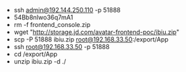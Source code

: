 - ssh admin@192.144.250.110 -p 51888
- 54Bb8nIwo36q7mA1
- rm -f frontend_console.zip
- wget "http://storage.jd.com/avatar-frontend-poc/ibiu.zip"
- scp -P 51888 ibiu.zip root@192.168.33.50:/export/App
- ssh root@192.168.33.50 -p 51888
- cd /export/App
- unzip ibiu.zip -d ./